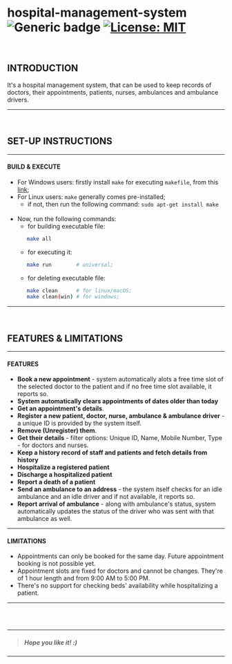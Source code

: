 # hospital-management-system &nbsp; ![Generic badge](https://img.shields.io/badge/University-Project-red.svg) [![License: MIT](https://img.shields.io/badge/License-MIT-yellow.svg)](https://en.wikipedia.org/wiki/MIT_License) <!--![views](https://visitor-badge.glitch.me/badge?page_id=code-chaser.hospital-management-system)--> &nbsp;

<br>

## INTRODUCTION
It's a hospital management system, that can be used to keep records of doctors, their appointments, patients, nurses, ambulances and ambulance drivers.

___

<br>

## SET-UP INSTRUCTIONS
___
#### BUILD & EXECUTE
- For Windows users: firstly install ` make ` for executing ` makefile `, from this [link](https://stackoverflow.com/questions/32127524/how-to-install-and-use-make-in-windows);
- For Linux users: ` make ` generally comes pre-installed;
   - if not, then run the following command: ` sudo apt-get install make `
   <br>
- Now, run the following commands:
   - for building executable file: 
  ```bash
     make all
  ```
   - for executing it:
  ```bash
     make run        # universal;
  ```
   - for deleting executable file:
  ```bash
     make clean      # for linux/macOS;
     make clean(win) # for windows;
  ```
___

<br>

## FEATURES & LIMITATIONS
___
#### FEATURES

- **Book a new appointment** - system automatically alots a free time slot of the selected doctor to the patient and if no free time slot available, it reports so.
- **System automatically clears appointments of dates older than today**
- **Get an appointment's details**.
- **Register a new patient, doctor, nurse, ambulance & ambulance driver** - a unique ID is provided by the system itself.
- **Remove (Unregister) them**.
- **Get their details** - filter options: Unique ID, Name, Mobile Number, Type - for doctors and nurses.
- **Keep a history record of staff and patients and fetch details from history**
- **Hospitalize a registered patient**
- **Discharge a hospitalized patient**
- **Report a death of a patient**
- **Send an ambulance to an address** - the system itself checks for an idle ambulance and an idle driver and if not available, it reports so.
- **Report arrival of ambulance** - along with ambulance's status, system automatically updates the status of the driver who was sent with that ambulance as well.

___
#### LIMITATIONS

- Appointments can only be booked for the same day. Future appointment booking is not possible yet.
- Appointment slots are fixed for doctors and cannot be changes. They're of 1 hour length and from 9:00 AM to 5:00 PM.
- There's no support for checking beds' availability while hospitalizing a patient.


___

<br>
<br>


___
>##### *Hope you like it! :)*
___
